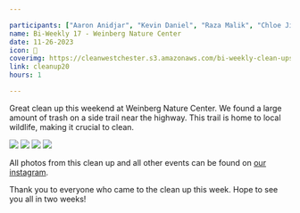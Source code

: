 ```yaml
---

participants: ["Aaron Anidjar", "Kevin Daniel", "Raza Malik", "Chloe Ji", "RIck Yang", "Kelly Deng", "Sonya Chen", "Zachary Arnold", "Kevin Jiang", "Ben Robins", "Aiden Moy", "Maria Papazoglu"]
name: Bi-Weekly 17 - Weinberg Nature Center
date: 11-26-2023
icon: 🌴
coverimg: https://cleanwestchester.s3.amazonaws.com/bi-weekly-clean-ups/clean-up-21/cleanup20-6.jpg
link: cleanup20
hours: 1

---
```


Great clean up this weekend at Weinberg Nature Center. We found a large amount of trash on a side trail near the highway. This trail is home to local wildlife, making it crucial to clean. 

![](https://cleanwestchester.s3.amazonaws.com/bi-weekly-clean-ups/clean-up-21/cleanup20-2.jpg)
![](https://cleanwestchester.s3.amazonaws.com/bi-weekly-clean-ups/clean-up-21/cleanup20-4.jpg)
![](https://cleanwestchester.s3.amazonaws.com/bi-weekly-clean-ups/clean-up-21/cleanup20-5.jpg)
![](https://cleanwestchester.s3.amazonaws.com/bi-weekly-clean-ups/clean-up-21/cleanup20-7.jpg)

All photos from this clean up and all other events can be found on [our instagram](https://www.instagram.com/cleanwestchester/).

Thank you to everyone who came to the clean up this week. Hope to see you all in two weeks!